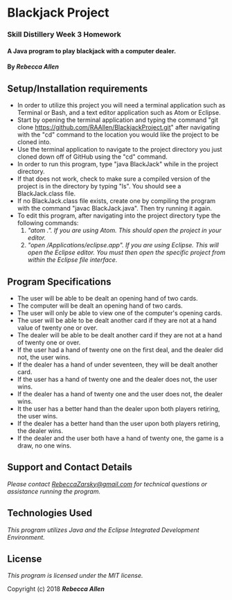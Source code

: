 # Blackjack Project

### Skill Distillery Week 3 Homework

#### A Java program to play blackjack with a computer dealer.

#### By _**Rebecca Allen**_

## Setup/Installation requirements

* In order to utilize this project you will need a terminal application such as Terminal or Bash, and a text editor application such as Atom or Eclipse.
* Start by opening the terminal application and typing the command "git clone https://github.com/RAAllen/BlackjackProject.git" after navigating with the "cd" command to the location you would like the project to be cloned into.
* Use the terminal application to navigate to the project directory you just cloned down off of GitHub using the "cd" command.
* In order to run this program, type "java BlackJack" while in the project directory.
* If that does not work, check to make sure a compiled version of the project is in the directory by typing "ls". You should see a BlackJack.class file.
* If no BlackJack.class file exists, create one by compiling the program with the command "javac BlackJack.java". Then try running it again.
* To edit this program, after navigating into the project directory type the following commands:
    1. _"atom .". If you are using Atom. This should open the project in your editor._
    2. _"open /Applications/eclipse.app". If you are using Eclipse. This will open the Eclipse editor. You must then open the specific project from within the Eclipse file interface._

## Program Specifications

* The user will be able to be dealt an opening hand of two cards.
* The computer will be dealt an opening hand of two cards.
* The user will only be able to view one of the computer's opening cards.
* The user will be able to be dealt another card if they are not at a hand value of twenty one or over.
* The dealer will be able to be dealt another card if they are not at a hand of twenty one or over.
* If the user had a hand of twenty one on the first deal, and the dealer did not, the user wins.
* If the dealer has a hand of under seventeen, they will be dealt another card.
* If the user has a hand of twenty one and the dealer does not, the user wins.
* If the dealer has a hand of twenty one and the user does not, the dealer wins.
* It the user has a better hand than the dealer upon both players retiring, the user wins.
* If the dealer has a better hand than the user upon both players retiring, the dealer wins.
* If the dealer and the user both have a hand of twenty one, the game is a draw, no one wins.



## Support and Contact Details

_Please contact RebeccaZarsky@gmail.com for technical questions or assistance running the program._

## Technologies Used

_This program utilizes Java and the Eclipse Integrated Development Environment._

## License

_This program is licensed under the MIT license._

Copyright (c) 2018 **_Rebecca Allen_**

